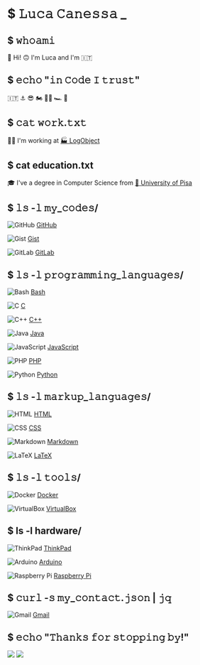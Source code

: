 # \$ 𝙻𝚞𝚌𝚊 𝙲𝚊𝚗𝚎𝚜𝚜𝚊 _

## \$ 𝚠𝚑𝚘𝚊𝚖𝚒

👋 Hi! 🙃 I'm Luca and I'm 🇮🇹

## \$ 𝚎𝚌𝚑𝚘 "𝚒𝚗 𝙲𝚘𝚍𝚎 𝙸 𝚝𝚛𝚞𝚜𝚝"

🇮🇹 ⚓ 😎 🏍 👨‍💻 🏎 🕺

## \$ 𝚌𝚊𝚝 𝚠𝚘𝚛𝚔.𝚝𝚡𝚝

👨‍💻 I'm working at [🏭 LogObject](https://logobject.com/en/)

## \$ cat education.txt

🎓 I've a degree in Computer Science from [:school: University of Pisa](https://di.unipi.it/)

## \$ 𝚕𝚜 -𝚕 𝚖𝚢\_𝚌𝚘𝚍𝚎𝚜/

![GitHub](https://img.shields.io/badge/-000?style=for-the-badge&logoColor=fff&logo=github) [GitHub](https://github.com/luca-c-xcv?tab=repositories)

![Gist](https://img.shields.io/badge/-000?style=for-the-badge&logoColor=fff&logo=github) [Gist](https://gist.github.com/luca-c-xcv)

![GitLab](https://img.shields.io/badge/-fff?style=for-the-badge&logoColor=FFBF00&logo=gitlab) [GitLab](https://gitlab.com/luca-c-xcv)


## \$ 𝚕𝚜 -𝚕 𝚙𝚛𝚘𝚐𝚛𝚊𝚖𝚖𝚒𝚗𝚐\_𝚕𝚊𝚗𝚐𝚞𝚊𝚐𝚎𝚜/

![Bash](https://img.shields.io/badge/-4EAA25?style=for-the-badge&logoColor=fff&logo=gnu-bash) [Bash](https://www.gnu.org/software/bash/)

![C](https://img.shields.io/badge/-A8B9CC?style=for-the-badge&logoColor=000&logo=c) [C](http://www.open-std.org/JTC1/SC22/WG14/www/docs/n1256.pdf)

![C++](https://img.shields.io/badge/-00599C?style=for-the-badge&logo=cplusplus) [C++](https://isocpp.org/)

![Java](https://img.shields.io/badge/-007396?style=for-the-badge&logo=openjdk) [Java](https://docs.oracle.com/en/java/)

![JavaScript](https://img.shields.io/badge/-F7DF1E?style=for-the-badge&logoColor=000&logo=javascript) [JavaScript](https://www.javascript.com/)

![PHP](https://img.shields.io/badge/-777BB4?style=for-the-badge&logoColor=fff&logo=php) [PHP](https://www.php.net/)

![Python](https://img.shields.io/badge/-2b5b84?style=for-the-badge&logoColor=ffd343&logo=python) [Python](https://www.python.org/)


## \$ 𝚕𝚜 -𝚕 𝚖𝚊𝚛𝚔𝚞𝚙\_𝚕𝚊𝚗𝚐𝚞𝚊𝚐𝚎𝚜/

![HTML](https://img.shields.io/badge/-FFFFFF?style=for-the-badge&logo=html5) [HTML](https://html.spec.whatwg.org/)

![CSS](https://img.shields.io/badge/-FFFFFF?style=for-the-badge&logoColor=1F51FF&logo=css3) [CSS](https://www.w3.org/TR/CSS/#css)

![Markdown](https://img.shields.io/badge/-FFFFFF?style=for-the-badge&logoColor=000&logo=markdown) [Markdown](https://daringfireball.net/projects/markdown/)

![LaTeX](https://img.shields.io/badge/-FFFFFF?style=for-the-badge&logoColor=008080&logo=latex) [LaTeX](https://www.latex-project.org/)


## \$ 𝚕𝚜 -𝚕 𝚝𝚘𝚘𝚕𝚜/

![Docker](https://img.shields.io/badge/-2496ED?style=for-the-badge&logoColor=fff&logo=docker) [Docker](https://www.docker.com/)

![VirtualBox](https://img.shields.io/badge/-183A61?style=for-the-badge&logo=virtualbox) [VirtualBox](https://www.virtualbox.org/)


## \$ ls -l hardware/

![ThinkPad](https://img.shields.io/badge/-000?style=for-the-badge&logo=lenovo) [ThinkPad](https://www.lenovo.com/it/it/think/)

![Arduino](https://img.shields.io/badge/-00979D?style=for-the-badge&logo=arduino) [Arduino](https://www.arduino.cc/)

![Raspberry Pi](https://img.shields.io/badge/-A22846?style=for-the-badge&logo=raspberrypi) [Raspberry Pi](https://www.raspberrypi.org/)

## \$ 𝚌𝚞𝚛𝚕 -𝚜 𝚖𝚢\_𝚌𝚘𝚗𝚝𝚊𝚌𝚝.𝚓𝚜𝚘𝚗 | 𝚓𝚚

![Gmail](https://img.shields.io/badge/-EA4335?style=for-the-badge&logoColor=fff&logo=gmail) [Gmail](mailto:lccanessa@gmail.com)

## \$ 𝚎𝚌𝚑𝚘 "𝚃𝚑𝚊𝚗𝚔𝚜 𝚏𝚘𝚛 𝚜𝚝𝚘𝚙𝚙𝚒𝚗𝚐 𝚋𝚢!"

![](https://github-readme-stats.vercel.app/api/top-langs/?username=luca-c-xcv&layout=compact&theme=dark)     ![](https://github-readme-stats.vercel.app/api?username=luca-c-xcv&show_icons=true&theme=dark)
